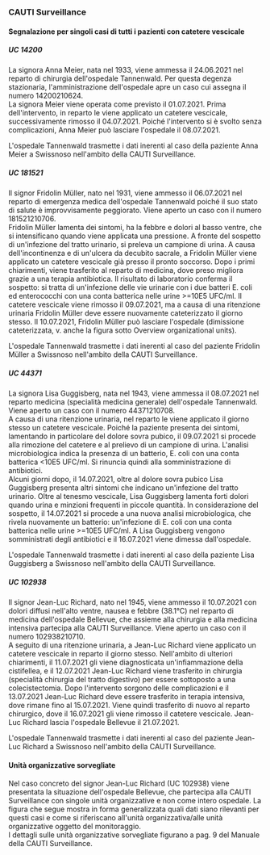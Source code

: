 ### CAUTI Surveillance
#### Segnalazione per singoli casi di tutti i pazienti con catetere vescicale

##### UC 14200
La signora Anna Meier, nata nel 1933, viene ammessa il 24.06.2021 nel reparto di chirurgia dell'ospedale Tannenwald. Per questa degenza stazionaria, l'amministrazione dell'ospedale apre un caso cui assegna il numero 14200210624.   
La signora Meier viene operata come previsto il 01.07.2021. Prima dell'intervento, in reparto le viene applicato un catetere vescicale, successivamente rimosso il 04.07.2021. Poiché l'intervento si è svolto senza complicazioni, Anna Meier può lasciare l'ospedale il 08.07.2021.

L'ospedale Tannenwald trasmette i dati inerenti al caso della paziente Anna Meier a Swissnoso nell'ambito della CAUTI Surveillance.

##### UC 181521
Il signor Fridolin Müller, nato nel 1931, viene ammesso il 06.07.2021 nel reparto di emergenza medica dell'ospedale Tannenwald poiché il suo stato di salute è improvvisamente peggiorato. Viene aperto un caso con il numero 181521210706.   
Fridolin Müller lamenta dei sintomi, ha la febbre e dolori al basso ventre, che si intensificano quando viene applicata una pressione. A fronte del sospetto di un'infezione del tratto urinario, si preleva un campione di urina. A causa dell'incontinenza e di un'ulcera da decubito sacrale, a Fridolin Müller viene applicato un catetere vescicale già presso il pronto soccorso. Dopo i primi chiarimenti, viene trasferito al reparto di medicina, dove preso migliora grazie a una terapia antibiotica. Il risultato di laboratorio conferma il sospetto: si tratta di un'infezione delle vie urinarie con i due batteri E. coli ed enterococchi con una conta batterica nelle urine >=10E5 UFC/ml. Il catetere vescicale viene rimosso il 09.07.2021, ma a causa di una ritenzione urinaria Fridolin Müller deve essere nuovamente cateterizzato il giorno stesso. Il 10.07.2021, Fridolin Müller può lasciare l'ospedale (dimissione cateterizzata, v. anche la figura sotto Overview organizational units).

L'ospedale Tannenwald trasmette i dati inerenti al caso del paziente Fridolin Müller a Swissnoso nell'ambito della CAUTI Surveillance.

##### UC 44371
La signora Lisa Guggisberg, nata nel 1943, viene ammessa il 08.07.2021 nel reparto medicina (specialità medicina generale) dell'ospedale Tannenwald. Viene aperto un caso con il numero 44371210708.   
A causa di una ritenzione urinaria, nel reparto le viene applicato il giorno stesso un catetere vescicale. Poiché la paziente presenta dei sintomi, lamentando in particolare del dolore sovra pubico, il 09.07.2021 si procede alla rimozione del catetere e al prelievo di un campione di urina. L'analisi microbiologica indica la presenza di un batterio, E. coli con una conta batterica <10E5 UFC/ml. Si rinuncia quindi alla somministrazione di antibiotici.   
Alcuni giorni dopo, il 14.07.2021, oltre al dolore sovra pubico Lisa Guggisberg presenta altri sintomi che indicano un'infezione del tratto urinario. Oltre al tenesmo vescicale, Lisa Guggisberg lamenta forti dolori quando urina e minzioni frequenti in piccole quantità. In considerazione del sospetto, il 14.07.2021 si procede a una nuova analisi microbiologica, che rivela nuovamente un batterio: un'infezione di E. coli con
una conta batterica nelle urine >=10E5 UFC/ml. A Lisa Guggisberg vengono somministrati degli antibiotici e il 16.07.2021 viene dimessa dall'ospedale.

L'ospedale Tannenwald trasmette i dati inerenti al caso della paziente Lisa Guggisberg a Swissnoso nell'ambito della CAUTI Surveillance.

##### UC 102938
Il signor Jean-Luc Richard, nato nel 1945, viene ammesso il 10.07.2021 con dolori diffusi nell'alto ventre, nausea e febbre (38.1°C) nel reparto di medicina dell'ospedale Bellevue, che assieme alla chirurgia e alla medicina intensiva partecipa alla CAUTI Surveillance. Viene aperto un caso con il numero 102938210710.   
A seguito di una ritenzione urinaria, a Jean-Luc Richard viene applicato un catetere vescicale in reparto il giorno stesso. Nell'ambito di ulteriori chiarimenti, il 11.07.2021 gli viene diagnosticata un'infiammazione della cistifellea, e il 12.07.2021 Jean-Luc Richard viene trasferito in chirurgia (specialità chirurgia del tratto digestivo) per essere sottoposto a una colecistectomia. Dopo l'intervento sorgono delle complicazioni e il 13.07.2021 Jean-Luc Richard deve essere trasferito in terapia intensiva, dove rimane fino al 15.07.2021. Viene quindi trasferito di nuovo al reparto chirurgico, dove il 16.07.2021 gli viene rimosso il catetere vescicale. Jean-Luc Richard lascia l'ospedale Bellevue il 21.07.2021.

L'ospedale Tannenwald trasmette i dati inerenti al caso del paziente Jean-Luc Richard a Swissnoso nell'ambito della CAUTI Surveillance.

#### Unità organizzative sorvegliate
Nel caso concreto del signor Jean-Luc Richard (UC 102938) viene presentata la situazione dell'ospedale Bellevue, che partecipa alla CAUTI Surveillance con singole unità organizzative e non come intero ospedale. La figura che segue mostra in forma generalizzata quali dati siano rilevanti per questi casi e come si riferiscano all'unità organizzativa/alle unità organizzative oggetto del monitoraggio.   
I dettagli sulle unità organizzative sorvegliate figurano a pag. 9 del Manuale della CAUTI Surveillance.